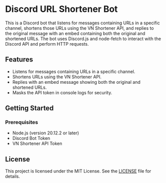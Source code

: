 # Discord URL Shortener Bot

This is a Discord bot that listens for messages containing URLs in a specific channel, shortens those URLs using the VN Shortener API, and replies to the original message with an embed containing both the original and shortened URLs. The bot uses Discord.js and node-fetch to interact with the Discord API and perform HTTP requests.

## Features

- Listens for messages containing URLs in a specific channel.
- Shortens URLs using the VN Shortener API.
- Replies with an embed message showing both the original and shortened URLs.
- Masks the API token in console logs for security.

## Getting Started

### Prerequisites

- Node.js (version 20.12.2 or later)
- Discord Bot Token
- VN Shortener API Token

## License

This project is licensed under the MIT License. See the [LICENSE](./LICENSE) file for details.
